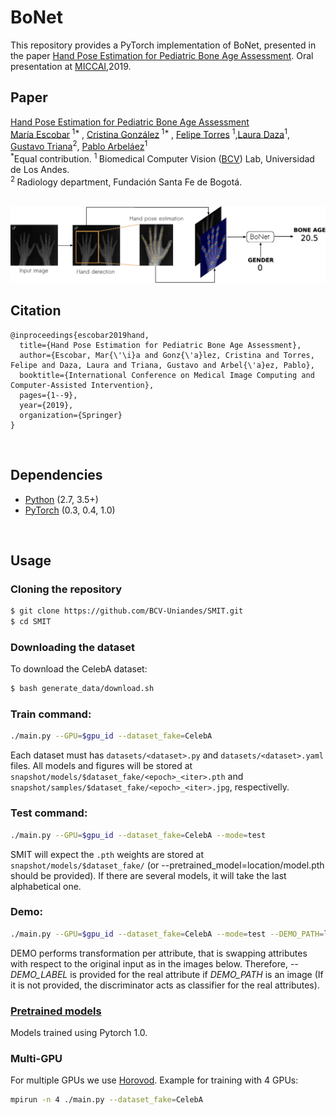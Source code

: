 # **BoNet**

This repository provides a PyTorch implementation of BoNet, presented in the paper [Hand Pose Estimation for Pediatric Bone Age Assessment](https://doi.org/10.1007/978-3-030-32226-7_60). Oral presentation at [MICCAI](https://www.miccai2019.org/),2019. 
<br/>

## Paper
[Hand Pose Estimation for Pediatric Bone Age Assessment](https://doi.org/10.1007/978-3-030-32226-7_60) <br/>
[María Escobar](https://mc-escobar11.github.io/)<sup> 1* </sup>, [Cristina González](https://cigonzalez.github.io/)<sup> 1* </sup>, [Felipe Torres](https://ftorres11.github.io/) <sup>1</sup>,[Laura Daza](https://sites.google.com/view/ldaza/en)<sup>1</sup>, [Gustavo Triana](http://radiologiafsfb.org/site/index.php?option=com_content&view=category&id=176&Itemid=332)<sup>2</sup>, [Pablo Arbeláez](https://scholar.google.com.co/citations?user=k0nZO90AAAAJ&hl=en)<sup>1</sup> <br/>
<sup>*</sup>Equal contribution.
<sup>1 </sup>Biomedical Computer Vision ([BCV](https://biomedicalcomputervision.uniandes.edu.co/)) Lab, Universidad de Los Andes. <br/>
<sup>2 </sup>Radiology department, Fundación Santa Fe de Bogotá. <br/>
<br/>

<p align="center"><img src="Figures/overview.png" /></p>

## Citation
```
@inproceedings{escobar2019hand,
  title={Hand Pose Estimation for Pediatric Bone Age Assessment},
  author={Escobar, Mar{\'\i}a and Gonz{\'a}lez, Cristina and Torres, Felipe and Daza, Laura and Triana, Gustavo and Arbel{\'a}ez, Pablo},
  booktitle={International Conference on Medical Image Computing and Computer-Assisted Intervention},
  pages={1--9},
  year={2019},
  organization={Springer}
}

```
<br/>

## Dependencies
* [Python](https://www.continuum.io/downloads) (2.7, 3.5+)
* [PyTorch](http://pytorch.org/) (0.3, 0.4, 1.0)
<br/>

## Usage

### Cloning the repository
```bash
$ git clone https://github.com/BCV-Uniandes/SMIT.git
$ cd SMIT
```

### Downloading the dataset
To download the CelebA dataset:
```bash
$ bash generate_data/download.sh
```

### Train command:
```bash
./main.py --GPU=$gpu_id --dataset_fake=CelebA
```
Each dataset must has `datasets/<dataset>.py` and `datasets/<dataset>.yaml` files. All models and figures will be stored at `snapshot/models/$dataset_fake/<epoch>_<iter>.pth` and `snapshot/samples/$dataset_fake/<epoch>_<iter>.jpg`, respectivelly.

### Test command:
```bash
./main.py --GPU=$gpu_id --dataset_fake=CelebA --mode=test
```
SMIT will expect the `.pth` weights are stored at `snapshot/models/$dataset_fake/` (or --pretrained_model=location/model.pth should be provided). If there are several models, it will take the last alphabetical one. 

### Demo:
```bash
./main.py --GPU=$gpu_id --dataset_fake=CelebA --mode=test --DEMO_PATH=location/image_jpg/or/location/dir
```
DEMO performs transformation per attribute, that is swapping attributes with respect to the original input as in the images below. Therefore, *--DEMO_LABEL* is provided for the real attribute if *DEMO_PATH* is an image (If it is not provided, the discriminator acts as classifier for the real attributes).

### [Pretrained models](http://marr.uniandes.edu.co/weights/SMIT)
Models trained using Pytorch 1.0.

### Multi-GPU
For multiple GPUs we use [Horovod](https://github.com/horovod/horovod). Example for training with 4 GPUs:
```bash
mpirun -n 4 ./main.py --dataset_fake=CelebA
```
<br/>

